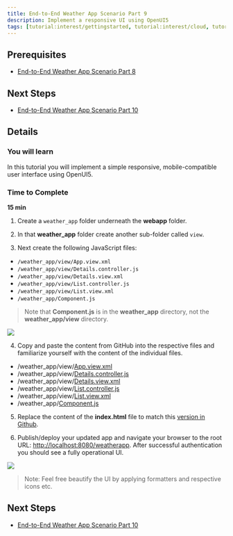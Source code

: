 ```yaml
---
title: End-to-End Weather App Scenario Part 9
description: Implement a responsive UI using OpenUI5
tags: [tutorial:interest/gettingstarted, tutorial:interest/cloud, tutorial:product/hcp, tutorial:technology/java]
---
```


## Prerequisites  
 - [End-to-End Weather App Scenario Part 8](http://go.sap.com/developer/tutorials/hcp-java-weatherapp-part8.html)

## Next Steps
 - [End-to-End Weather App Scenario Part 10](http://go.sap.com/developer/tutorials/hcp-java-weatherapp-part10.html)
 
## Details
### You will learn  
In this tutorial you will implement a simple responsive, mobile-compatible user interface using OpenUI5. 

### Time to Complete
**15 min**

1. Create a `weather_app` folder underneath the **webapp** folder.

2. In that **weather_app** folder create another sub-folder called `view`.

3. Next create the following JavaScript files:

 - `/weather_app/view/App.view.xml`
 - `/weather_app/view/Details.controller.js`
 - `/weather_app/view/Details.view.xml`
 - `/weather_app/view/List.controller.js`
 - `/weather_app/view/List.view.xml`
 - `/weather_app/Component.js`

 >Note that **Component.js** is in the **weather_app** directory, not the **weather_app/view** directory.

 ![](https://raw.githubusercontent.com/SAPDocuments/Tutorials/master/tutorials/hcp-java-weatherapp-part9/e2e_09-3.png)
 
4. Copy and paste the content from GitHub into the respective files and familiarize yourself with the content of the individual files. 

 - /weather_app/view/[App.view.xml](https://raw.githubusercontent.com/SAP/cloud-weatherapp/4c6c4ca78a680042fda82ab1d413e520608b581c/src/main/webapp/weather_app/view/App.view.xml)
 - /weather_app/view/[Details.controller.js](https://raw.githubusercontent.com/SAP/cloud-weatherapp/4c6c4ca78a680042fda82ab1d413e520608b581c/src/main/webapp/weather_app/view/Details.controller.js)
 - /weather_app/view/[Details.view.xml](https://raw.githubusercontent.com/SAP/cloud-weatherapp/4c6c4ca78a680042fda82ab1d413e520608b581c/src/main/webapp/weather_app/view/Details.view.xml)
 - /weather_app/view/[List.controller.js](https://raw.githubusercontent.com/SAP/cloud-weatherapp/4c6c4ca78a680042fda82ab1d413e520608b581c/src/main/webapp/weather_app/view/List.controller.js)
 - /weather_app/view/[List.view.xml](https://raw.githubusercontent.com/SAP/cloud-weatherapp/4c6c4ca78a680042fda82ab1d413e520608b581c/src/main/webapp/weather_app/view/List.view.xml)
 - /weather_app/[Component.js](https://raw.githubusercontent.com/SAP/cloud-weatherapp/4c6c4ca78a680042fda82ab1d413e520608b581c/src/main/webapp/weather_app/Component.js)


5. Replace the content of the **index.html** file to match this [version in Github](https://raw.githubusercontent.com/SAP/cloud-weatherapp/4c6c4ca78a680042fda82ab1d413e520608b581c/src/main/webapp/index.html).

6. Publish/deploy your updated app and navigate your browser to the root URL: <http://localhost:8080/weatherapp>. After successful authentication you should see a fully operational UI.

 ![](https://raw.githubusercontent.com/SAPDocuments/Tutorials/master/tutorials/hcp-java-weatherapp-part9/e2e_09-6.png)

 >Note: Feel free beautify the UI by applying formatters and respective icons etc. 

 
## Next Steps
 - [End-to-End Weather App Scenario Part 10](http://go.sap.com/developer/tutorials/hcp-java-weatherapp-part10.html)
